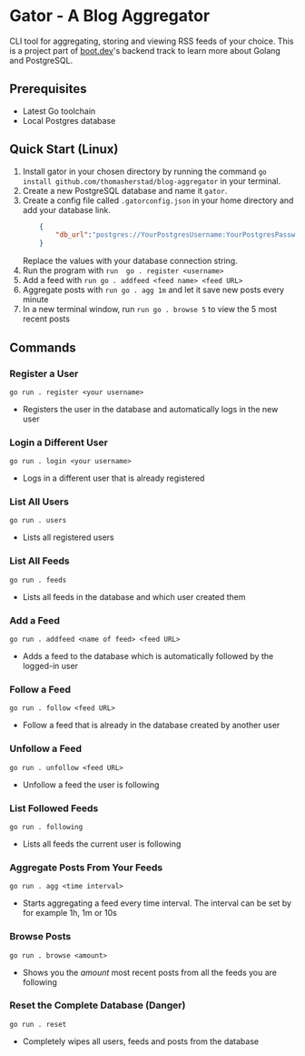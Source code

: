 # Gator - A Blog Aggregator
CLI tool for aggregating, storing and viewing RSS feeds of your choice.  This is a project part of [boot.dev](https://boot.dev)'s backend track to learn more about Golang and PostgreSQL.

## Prerequisites
- Latest Go toolchain
- Local Postgres database

## Quick Start (Linux)
1. Install gator in your chosen directory by running the command `go install github.com/thomasherstad/blog-aggregator` in your terminal. 
2. Create a new PostgreSQL database and name it `gator`.
3. Create a config file called `.gatorconfig.json` in your home directory and add your database link.
    ```json
        {
            "db_url":"postgres://YourPostgresUsername:YourPostgresPassword@localhost:5432/DatabaseName?sslmode=disable",
        }
    ```
    Replace the values with your database connection string.
4. Run the program with `run  go . register <username>`
5. Add a feed with `run go . addfeed <feed name> <feed URL>`
6. Aggregate posts with `run go . agg 1m` and let it save new posts every minute
7. In a new terminal window, run `run go . browse 5` to view the 5 most recent posts

## Commands
### Register a User
`go run . register <your username>`
- Registers the user in the database and automatically logs in the new user

### Login a Different User
`go run . login <your username>`
- Logs in a different user that is already registered

### List All Users
`go run . users`
- Lists all registered users

### List All Feeds
`go run . feeds`
- Lists all feeds in the database and which user created them

### Add a Feed
`go run . addfeed <name of feed> <feed URL>`
- Adds a feed to the database which is automatically followed by the logged-in user

### Follow a Feed
`go run . follow <feed URL>`
- Follow a feed that is already in the database created by another user

### Unfollow a Feed
`go run . unfollow <feed URL>`
- Unfollow a feed the user is following

### List Followed Feeds
`go run . following`
- Lists all feeds the current user is following

### Aggregate Posts From Your Feeds
`go run . agg <time interval>`
- Starts aggregating a feed every time interval. The interval can be set by for example 1h, 1m or 10s

### Browse Posts
`go run . browse <amount>`
- Shows you the _amount_ most recent posts from all the feeds you are following

### Reset the Complete Database (Danger)

`go run . reset`
- Completely wipes all users, feeds and posts from the database

